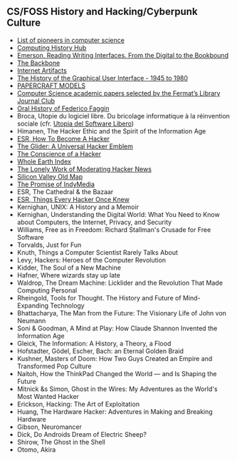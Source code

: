 ## CS/FOSS History and Hacking/Cyberpunk Culture

- [List of pioneers in computer science](https://en.wikipedia.org/wiki/List_of_pioneers_in_computer_science)
- [Computing History Hub](https://mollymielke.notion.site/Computing-History-Hub-be72f307fc2e4b05abe3dc67eb937521)
- [Emerson, Reading Writing Interfaces. From the Digital to the Bookbound](https://www.upress.umn.edu/book-division/books/reading-writing-interfaces)
- [The Backbone](https://technicshistory.com/the-backbone/)
- [Internet Artifacts](https://neal.fun/internet-artifacts/)
- [The History of the Graphical User Interface - 1945 to 1980](https://lunduke.substack.com/p/the-history-of-the-graphical-user)
- [PAPERCRAFT MODELS](https://rockybergen.com/papercraft)
- [Computer Science academic papers selected by the Fermat’s Library Journal Club ](https://fermatslibrary.com/journal_club)
- [Oral History of Federico Faggin](http://archive.computerhistory.org/resources/text/Oral_History/Faggin_Federico/Faggin_Federico_1_2_3.oral_history.2004.102658025.pdf)
- Broca, Utopie du logiciel libre. Du bricolage informatique à la réinvention sociale (cfr. [Utopia del Software Libero](https://www.mimesisedizioni.it/libro/9788857547046))
- Himanen, The Hacker Ethic and the Spirit of the Information Age
- [ESR, How To Become A Hacker](http://www.catb.org/~esr/faqs/hacker-howto.html#why_this)
- [The Glider: A Universal Hacker Emblem](http://www.catb.org/hacker-emblem/)
- [The Conscience of a Hacker](http://phrack.org/issues/7/3.html)
- [Whole Earth Index](https://wholeearth.info/)
- [The Lonely Work of Moderating Hacker News](https://www.newyorker.com/news/letter-from-silicon-valley/the-lonely-work-of-moderating-hacker-news)
- [Silicon Valley Old Map](https://www.davidrumsey.com/luna/servlet/detail/RUMSEY~8~1~329459~90097922:Silicon-Valley-)
- [The Promise of IndyMedia](https://www.cjr.org/business_of_news/local-news-indymedia-network-25-anniversary.php)
- ESR, The Cathedral & the Bazaar
- [ESR, Things Every Hacker Once Knew](http://www.catb.org/esr/faqs/things-every-hacker-once-knew)
- Kernighan, UNIX: A History and a Memoir
- Kernighan, Understanding the Digital World: What You Need to Know about Computers, the Internet, Privacy, and Security
- Williams, Free as in Freedom: Richard Stallman's Crusade for Free Software
- Torvalds, Just for Fun
- Knuth, Things a Computer Scientist Rarely Talks About
- Levy, Hackers: Heroes of the Computer Revolution
- Kidder, The Soul of a New Machine
- Hafner, Where wizards stay up late
- Waldrop, The Dream Machine: Licklider and the Revolution That Made Computing Personal
- Rheingold, Tools for Thought. The History and Future of Mind-Expanding Technology
- Bhattacharya, The Man from the Future: The Visionary Life of John von Neumann
- Soni & Goodman, A Mind at Play: How Claude Shannon Invented the Information Age
- Gleick, The Information: A History, a Theory, a Flood
- Hofstadter, Gödel, Escher, Bach: an Eternal Golden Braid
- Kushner, Masters of Doom: How Two Guys Created an Empire and Transformed Pop Culture
- Naitoh, How the ThinkPad Changed the World ― and Is Shaping the Future
- Mitnick &s Simon, Ghost in the Wires: My Adventures as the World's Most Wanted Hacker
- Erickson, Hacking: The Art of Exploitation
- Huang, The Hardware Hacker: Adventures in Making and Breaking Hardware
- Gibson, Neuromancer
- Dick, Do Androids Dream of Electric Sheep?
- Shirow, The Ghost in the Shell
- Otomo, Akira
